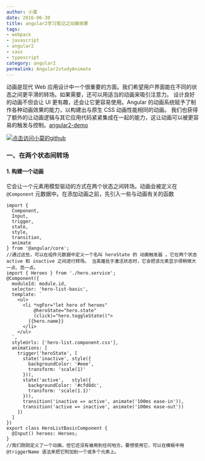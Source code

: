 ```yaml
---
author: 小莫
date: 2016-06-30
title: angular2学习笔记之动画效果
tags:
- webpack
- javascript
- angular2
- sass
- typescript
category: angular2
permalink: Angular2studyAnimate
---
```

动画是现代 Web 应用设计中一个很重要的方面。我们希望用户界面能在不同的状态之间更平滑的转场。如果需要，还可以用适当的动画来吸引注意力。 设计良好的动画不但会让 UI 更有趣，还会让它更容易使用。Angular 的动画系统赋予了制作各种动画效果的能力，以构建出与原生 CSS 动画性能相同的动画。 我们也获得了额外的让动画逻辑与其它应用代码紧紧集成在一起的能力，这让动画可以被更容易的触发与控制。[angular2-demo](https://github.com/qq83387856/angular2-demo)
<!-- more -->
[![点击访问小莫的github](http://xiaomo.info/static/images/angular.png)](https://github.com/qq83387856)

### 一、在两个状态间转场
#### 1. 构建一个动画
它会让一个元素用模型驱动的方式在两个状态之间转场。动画会被定义在 `@Component` 元数据中。在添加动画之前，先引入一些与动画有关的函数

```
import {
  Component,
  Input,
  trigger,
  state,
  style,
  transition,
  animate
} from '@angular/core';
//通过这些，可以在组件元数据中定义一个名叫 heroState 的 动画触发器 。它在两个状态 active 和 inactive 之间进行转场。 当英雄处于激活状态时，它会把该元素显示得稍微大一点、亮一点。
import { Heroes } from './hero.service';
@Component({
  moduleId: module.id,
  selector: 'hero-list-basic',
  template: `
    <ul>
      <li *ngFor="let hero of heroes"
          @heroState="hero.state"
          (click)="hero.toggleState()">
        {{hero.name}}
      </li>
    </ul>
  `,
  styleUrls: ['hero-list.component.css'],
  animations: [
    trigger('heroState', [
      state('inactive', style({
        backgroundColor: '#eee',
        transform: 'scale(1)'
      })),
      state('active',   style({
        backgroundColor: '#cfd8dc',
        transform: 'scale(1.1)'
      })),
      transition('inactive => active', animate('100ms ease-in')),
      transition('active => inactive', animate('100ms ease-out'))
    ])
  ]
})
export class HeroListBasicComponent {
  @Input() heroes: Heroes;
}
//我们刚刚定义了一个动画，但它还没有被用到任何地方。要想使用它，可以在模板中用 @triggerName 语法来把它附加到一个或多个元素上。
```
